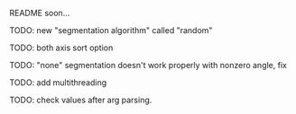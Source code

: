 README soon...

TODO: new "segmentation algorithm" called "random"

TODO: both axis sort option

TODO: "none" segmentation doesn't work properly with nonzero angle, fix

TODO: add multithreading

TODO: check values after arg parsing.
